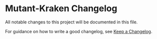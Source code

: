 # Mutant-Kraken Changelog

All notable changes to this project will be documented in this file.

For guidance on how to write a good changelog, see [Keep a Changelog](https://keepachangelog.com/en/1.1.0/).
